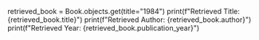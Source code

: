 retrieved_book = Book.objects.get(title="1984")
print(f"Retrieved Title: {retrieved_book.title}")
print(f"Retrieved Author: {retrieved_book.author}")
print(f"Retrieved Year: {retrieved_book.publication_year}")